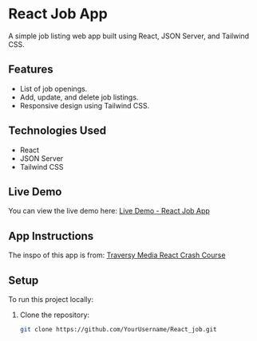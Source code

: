 # React Job App

A simple job listing web app built using React, JSON Server, and Tailwind CSS.

## Features

- List of job openings.
- Add, update, and delete job listings.
- Responsive design using Tailwind CSS.

## Technologies Used

- React
- JSON Server
- Tailwind CSS

## Live Demo

You can view the live demo here: [Live Demo - React Job App](https://react-job-2a6h.onrender.com)

## App Instructions

The inspo of this app is from: [Traversy Media React Crash Course](https://www.youtube.com/watch?v=LDB4uaJ87e0)

## Setup

To run this project locally:

1. Clone the repository:
   ```bash
   git clone https://github.com/YourUsername/React_job.git
